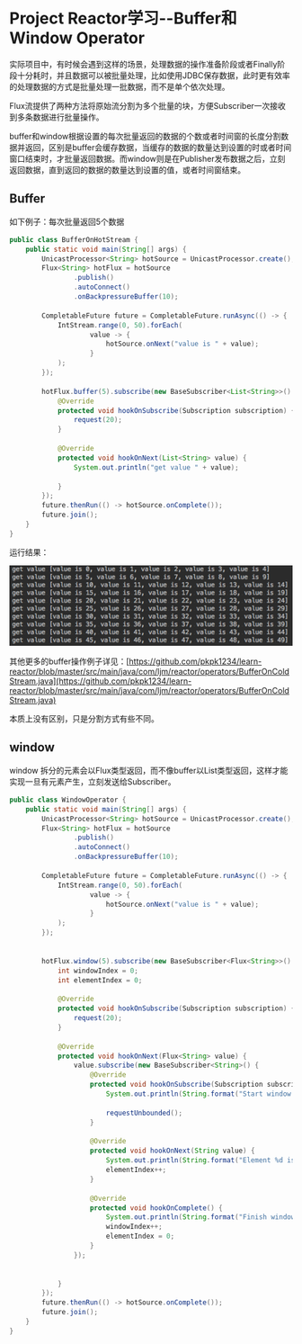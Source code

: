 # Project Reactor学习--Buffer和Window Operator

实际项目中，有时候会遇到这样的场景，处理数据的操作准备阶段或者Finally阶段十分耗时，并且数据可以被批量处理，比如使用JDBC保存数据，此时更有效率的处理数据的方式是批量处理一批数据，而不是单个依次处理。

Flux流提供了两种方法将原始流分割为多个批量的块，方便Subscriber一次接收到多条数据进行批量操作。

buffer和window根据设置的每次批量返回的数据的个数或者时间窗的长度分割数据并返回，区别是buffer会缓存数据，当缓存的数据的数量达到设置的时或者时间窗口结束时，才批量返回数据。而window则是在Publisher发布数据之后，立刻返回数据，直到返回的数据的数量达到设置的值，或者时间窗结束。

## Buffer

如下例子：每次批量返回5个数据

```java
public class BufferOnHotStream {
    public static void main(String[] args) {
        UnicastProcessor<String> hotSource = UnicastProcessor.create();
        Flux<String> hotFlux = hotSource
                .publish()
                .autoConnect()
                .onBackpressureBuffer(10);

        CompletableFuture future = CompletableFuture.runAsync(() -> {
            IntStream.range(0, 50).forEach(
                    value -> {
                        hotSource.onNext("value is " + value);
                    }
            );
        });

        hotFlux.buffer(5).subscribe(new BaseSubscriber<List<String>>() {
            @Override
            protected void hookOnSubscribe(Subscription subscription) {
                request(20);
            }

            @Override
            protected void hookOnNext(List<String> value) {
                System.out.println("get value " + value);

            }
        });
        future.thenRun(() -> hotSource.onComplete());
        future.join();
    }
}
```

运行结果：

![](/assets/hotBuffer.png)

其他更多的buffer操作例子详见：[https://github.com/pkpk1234/learn-reactor/blob/master/src/main/java/com/ljm/reactor/operators/BufferOnColdStream.java](https://github.com/pkpk1234/learn-reactor/blob/master/src/main/java/com/ljm/reactor/operators/BufferOnColdStream.java)

本质上没有区别，只是分割方式有些不同。

## window

window 拆分的元素会以Flux类型返回，而不像buffer以List类型返回，这样才能实现一旦有元素产生，立刻发送给Subscriber。

```java
public class WindowOperator {
    public static void main(String[] args) {
        UnicastProcessor<String> hotSource = UnicastProcessor.create();
        Flux<String> hotFlux = hotSource
                .publish()
                .autoConnect()
                .onBackpressureBuffer(10);

        CompletableFuture future = CompletableFuture.runAsync(() -> {
            IntStream.range(0, 50).forEach(
                    value -> {
                        hotSource.onNext("value is " + value);
                    }
            );
        });


        hotFlux.window(5).subscribe(new BaseSubscriber<Flux<String>>() {
            int windowIndex = 0;
            int elementIndex = 0;

            @Override
            protected void hookOnSubscribe(Subscription subscription) {
                request(20);
            }

            @Override
            protected void hookOnNext(Flux<String> value) {
                value.subscribe(new BaseSubscriber<String>() {
                    @Override
                    protected void hookOnSubscribe(Subscription subscription) {
                        System.out.println(String.format("Start window %d", windowIndex));

                        requestUnbounded();
                    }

                    @Override
                    protected void hookOnNext(String value) {
                        System.out.println(String.format("Element %d is %s", elementIndex, value));
                        elementIndex++;
                    }

                    @Override
                    protected void hookOnComplete() {
                        System.out.println(String.format("Finish window %d", windowIndex));
                        windowIndex++;
                        elementIndex = 0;
                    }
                });


            }
        });
        future.thenRun(() -> hotSource.onComplete());
        future.join();
    }
}
```




